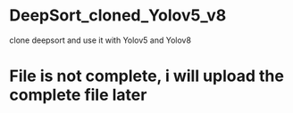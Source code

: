 # DeepSort_cloned_Yolov5_v8
clone deepsort and use it with Yolov5 and Yolov8
# File is not complete, i will upload the complete file later
